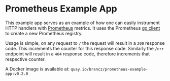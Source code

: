# Prometheus Example App

This example app serves as an example of how one can easily instrument HTTP handlers with [Prometheus][prometheus] metrics. It uses the Prometheus [go client][client-golang] to create a new Prometheus registry.

Usage is simple, on any request to `/` the request will result in a `200` response code. This increments the counter for this response code. Similarly the `/err` endpoint will result in a `404` response code, therefore increments that respective counter.

A Docker image is available at: `quay.io/brancz/prometheus-example-app:v0.2.0`

[prometheus]:https://prometheus.io/
[client-golang]:https://github.com/prometheus/client_golang
